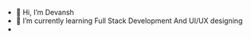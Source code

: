 - 👋 Hi, I’m Devansh
- 🌱 I’m currently learning Full Stack Development And UI/UX designing 
-  

<!---
iamrawat21/iamrawat21 is a ✨ special ✨ repository because its `README.md` (this file) appears on your GitHub profile.
You can click the Preview link to take a look at your changes.
--->

